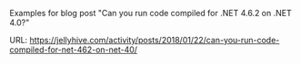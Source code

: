 Examples for blog post "Can you run code compiled for .NET 4.6.2 on .NET 4.0?"

URL: https://jellyhive.com/activity/posts/2018/01/22/can-you-run-code-compiled-for-net-462-on-net-40/
